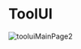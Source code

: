 # ToolUI

![tooluiMainPage2](https://user-images.githubusercontent.com/10516222/156911693-c395d010-efae-488e-ad44-538e05f2805e.png)
